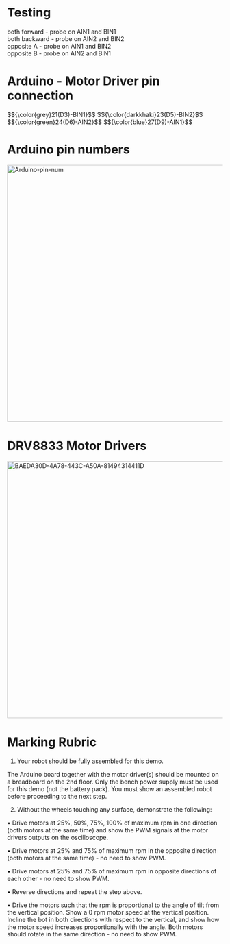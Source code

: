 # Testing

both forward - probe on AIN1 and BIN1  
both backward - probe on AIN2 and BIN2  
opposite A - probe on AIN1 and BIN2  
opposite B - probe on AIN2 and BIN1

# Arduino - Motor Driver pin connection
<p align="left">
$${\color{grey}21(D3)-BIN1}$$  
$${\color{darkkhaki}23(D5)-BIN2}$$  
$${\color{green}24(D6)-AIN2}$$  
$${\color{blue}27(D9)-AIN1}$$  
</p>

# Arduino pin numbers
<img width="600" alt="Arduino-pin-num" src="https://github.com/user-attachments/assets/4c3dd768-6818-4001-9ffa-96b71e15a0c0" />

# DRV8833 Motor Drivers
<img width="600" alt="BAEDA30D-4A78-443C-A50A-81494314411D" src="https://github.com/user-attachments/assets/d70ab712-14a1-4c5e-8798-28c1caad8d32" />

# Marking Rubric
1. Your robot should be fully assembled for this demo.


The Arduino board together with
the motor driver(s) should be mounted on a breadboard on the 2nd floor. Only the
bench power supply must be used for this demo (not the battery pack). You must
show an assembled robot before proceeding to the next step.

2. Without the wheels touching any surface, demonstrate the following:

• Drive motors at 25%, 50%, 75%, 100% of maximum rpm in one direction (both
motors at the same time) and show the PWM signals at the motor drivers
outputs on the oscilloscope.

• Drive motors at 25% and 75% of maximum rpm in the opposite direction (both
motors at the same time) - no need to show PWM.

• Drive motors at 25% and 75% of maximum rpm in opposite directions of each
other - no need to show PWM.

• Reverse directions and repeat the step above.

• Drive the motors such that the rpm is proportional to the angle of tilt from the
vertical position. Show a 0 rpm motor speed at the vertical position. Incline the
bot in both directions with respect to the vertical, and show how the motor
speed increases proportionally with the angle. Both motors should rotate in the
same direction - no need to show PWM.

